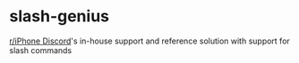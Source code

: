 # slash-genius
 [r/iPhone Discord](https://riphone.xyz)'s in-house support and reference solution with support for slash commands
